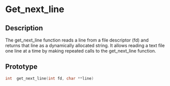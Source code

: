 # Get_next_line
## Description
The get_next_line function reads a line from a file descriptor (fd) and returns that line as a dynamically allocated string. It allows reading a text file one line at a time by making repeated calls to the get_next_line function.
## Prototype
```C
int  get_next_line(int fd, char **line)
